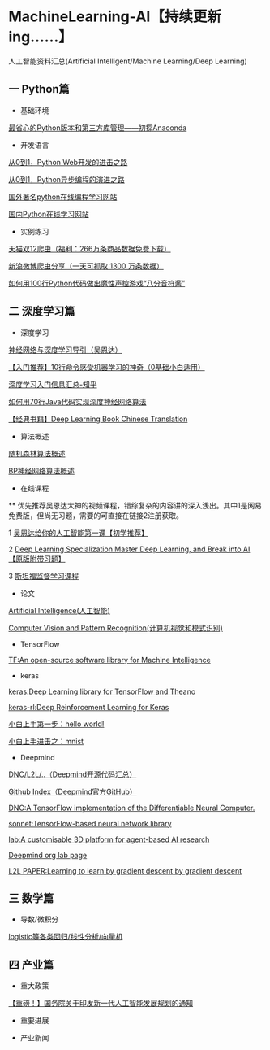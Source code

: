 # MachineLearning-AI【持续更新ing……】
人工智能资料汇总(Artificial Intelligent/Machine Learning/Deep Learning)

## 一 Python篇
* 基础环境

[最省心的Python版本和第三方库管理——初探Anaconda](https://zhuanlan.zhihu.com/p/25198543)
* 开发语言

[从0到1，Python Web开发的进击之路](https://zhuanlan.zhihu.com/p/25038203)

[从0到1，Python异步编程的演进之路](https://zhuanlan.zhihu.com/p/25228075)

[国外著名python在线编程学习网站](https://www.codecademy.com/)

[国内Python在线学习网站](http://www.runoob.com/python/python-tutorial.html)
* 实例练习

[天猫双12爬虫（福利：266万条商品数据免费下载）](https://zhuanlan.zhihu.com/p/24312829)

[新浪微博爬虫分享（一天可抓取 1300 万条数据）](http://blog.csdn.net/bone_ace/article/details/50903178)

[如何用100行Python代码做出魔性声控游戏“八分音符酱”](https://zhuanlan.zhihu.com/p/25499306)

## 二 深度学习篇
* 深度学习

[神经网络与深度学习导引（吴恩达）](https://zhuanlan.zhihu.com/p/29045731)

[【入门推荐】10行命令感受机器学习的神奇（0基础小白适用）](https://zhuanlan.zhihu.com/p/27303650)

[深度学习入门信息汇总-知乎](https://www.zhihu.com/question/26006703)

[如何用70行Java代码实现深度神经网络算法](http://geek.csdn.net/news/detail/56086)

[【经典书籍】Deep Learning Book Chinese Translation](https://github.com/exacity/deeplearningbook-chinese)

* 算法概述

[随机森林算法概述](http://www.cnblogs.com/maybe2030/p/4585705.html)

[BP神经网络算法概述](http://blog.csdn.net/zhongkejingwang/article/details/44514073)

* 在线课程

** 优先推荐吴恩达大神的视频课程，错综复杂的内容讲的深入浅出。其中1是网易免费版，但尚无习题，需要的可直接在链接2注册获取。

1 [吴恩达给你的人工智能第一课【初学推荐】](http://mooc.study.163.com/smartSpec/detail/1001319001.htm?forcelogin=true&edusave=1)

2 [Deep Learning Specialization Master Deep Learning, and Break into AI【原版附带习题】](https://www.coursera.org/specializations/deep-learning#courses)

3 [斯坦福监督学习课程](http://ufldl.stanford.edu/tutorial/supervised/LogisticRegression/)

* 论文

[Artificial Intelligence(人工智能)](https://arxiv.org/list/cs.AI/recent)

[Computer Vision and Pattern Recognition(计算机视觉和模式识别)](https://arxiv.org/list/cs.CV/recent)

* TensorFlow

[TF:An open-source software library for Machine Intelligence](https://github.com/tensorflow/tensorflow)

* keras

[keras:Deep Learning library for TensorFlow and Theano](https://github.com/fchollet/keras)

[keras-rl:Deep Reinforcement Learning for Keras](https://github.com/matthiasplappert/keras-rl)

[小白上手第一步：hello world!](https://github.com/fastforwardlabs/keras-hello-world)

[小白上手进击之：mnist](https://github.com/wxs/keras-mnist-tutorial/blob/master/MNIST%20in%20Keras.ipynb)

* Deepmind

[DNC/L2L/..（Deepmind开源代码汇总）](https://deepmind.com/research/open-source/open-source-code/)

[Github Index（Deepmind官方GitHub）](https://github.com/deepmind)

[DNC:A TensorFlow implementation of the Differentiable Neural Computer.](https://github.com/deepmind/dnc)

[sonnet:TensorFlow-based neural network library](https://github.com/deepmind/sonnet)

[lab:A customisable 3D platform for agent-based AI research](https://github.com/deepmind/lab)

[Deepmind org lab page](https://deepmind.com/blog/open-sourcing-deepmind-lab/)

[L2L PAPER:Learning to learn by gradient descent by gradient descent](https://arxiv.org/pdf/1606.04474.pdf)

## 三 数学篇
* 导数/微积分

[logistic等各类回归/线性分析/向量机](http://www.cnblogs.com/jerrylead/tag/Machine%20Learning/)

## 四 产业篇
* 重大政策

[【重磅！】国务院关于印发新一代人工智能发展规划的通知](http://www.gov.cn/zhengce/content/2017-07/20/content_5211996.htm)

* 重要进展

* 产业新闻


